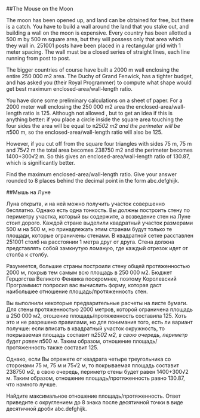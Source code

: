 ##The Mouse on the Moon


The moon has been opened up, and land can be obtained for free, but there is a catch. You have to build a wall around the land that you stake out, and building a wall on the moon is expensive. Every country has been allotted a 500 m by 500 m square area, but they will possess only that area which they wall in. 251001 posts have been placed in a rectangular grid with 1 meter spacing. The wall must be a closed series of straight lines, each line running from post to post.


The bigger countries of course have built a 2000 m wall enclosing the entire 250 000 m2 area. The Duchy of Grand Fenwick, has a tighter budget, and has asked you (their Royal Programmer) to compute what shape would get best maximum enclosed-area/wall-length ratio.


You have done some preliminary calculations on a sheet of paper.
For a 2000 meter wall enclosing the 250 000 m2 area the
enclosed-area/wall-length ratio is 125.
Although not allowed , but to get an idea if this is anything better:  if you place a circle inside the square area touching the four sides the area will be equal to π*2502 m2 and the perimeter will be π*500 m, so the enclosed-area/wall-length ratio will also be 125.


However, if you cut off from the square four triangles with sides 75 m, 75 m and 75√2 m the total area becomes 238750 m2 and the perimeter becomes 1400+300√2 m. So this gives an enclosed-area/wall-length ratio of 130.87, which is significantly better.


Find the maximum enclosed-area/wall-length ratio.
Give your answer rounded to 8 places behind the decimal point in the form abc.defghijk.

##Мышь на Луне


Луна открыта, и на ней можно получить участок совершенно бесплатно. Однако есть одна тонкость. Вы должны построить стену по периметру участка, который вы содержите, а возведение стен на Луне стоит дорого. Каждой стране выделили квадратный участок размерами 500 м на 500 м, но принадлежать этим странам будут только те площади, которые ограничены стенами. В квадратной сетке расставлен 251001 столб на расстоянии 1 метра друг от друга. Стена должна представлять собой замкнутую ломаную, где каждый отрезок идет от столба к столбу.


Разумеется, большие страны построили стену общей протяженностью 2000 м, покрыв тем самым всю площадь в 250 000 м2. Бюджет Герцогства Великого Фенвика поскромнее, поэтому Королевский Программист попросил вас вычислить форму, которая даст наибольшее отношение площадь/протяженность стен.


Вы выполнили некоторые предварительные расчеты на листе бумаги. Для стены протяженностью 2000 метров, которой ограничена площадь в 250 000 м2, отошение площадь/протяженность составила 125.
Хоть это и не разрешено правилами, но для понимания того, есть ли вариант получше: если вписать в квадратный участок окружность, то покрываемая площадь составит π*2502 м2, в свою очередь, периметр будет равен π*500 м. Таким образом, отношение площадь/протяженность также составит 125.

 Однако, если Вы отрежете от квадрата четыре треугольника со сторонами 75 м, 75 м и 75√2 м, то покрываемая площадь составит 238750 м2, в свою очередь, периметр стены будет равен 1400+300√2 м. Таким образом, отношение площадь/протяженность равно 130.87, что намного лучше.



Найдите максимальное отношение площадь/протяженность.
Ответ приведите с округлением до 8 знака после десятичной точки в виде десятичной дроби abc.defghijk.

